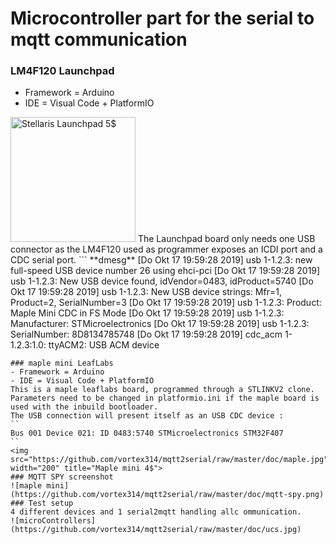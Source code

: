 # Microcontroller part for the serial to mqtt communication
### LM4F120 Launchpad 

 - Framework = Arduino
- IDE = Visual Code + PlatformIO
<img src="https://github.com/vortex314/mqtt2serial/raw/master/doc/stellaris.jpeg" width="200" title="Stellaris Launchpad 5$">
The Launchpad board only needs one USB connector as the LM4F120 used as programmer exposes an ICDI port and a CDC serial port.
```
**dmesg**
[Do Okt 17 19:59:28 2019] usb 1-1.2.3: new full-speed USB device number 26 using ehci-pci
[Do Okt 17 19:59:28 2019] usb 1-1.2.3: New USB device found, idVendor=0483, idProduct=5740
[Do Okt 17 19:59:28 2019] usb 1-1.2.3: New USB device strings: Mfr=1, Product=2, SerialNumber=3
[Do Okt 17 19:59:28 2019] usb 1-1.2.3: Product: Maple Mini CDC in FS Mode
[Do Okt 17 19:59:28 2019] usb 1-1.2.3: Manufacturer: STMicroelectronics
[Do Okt 17 19:59:28 2019] usb 1-1.2.3: SerialNumber: 8D8134785748
[Do Okt 17 19:59:28 2019] cdc_acm 1-1.2.3:1.0: ttyACM2: USB ACM device

```
### maple mini LeafLabs 
- Framework = Arduino
- IDE = Visual Code + PlatformIO
This is a maple leaflabs board, programmed through a STLINKV2 clone. Parameters need to be changed in platformio.ini if the maple board is used with the inbuild bootloader. 
The USB connection will present itself as an USB CDC device : 
``
Bus 001 Device 021: ID 0483:5740 STMicroelectronics STM32F407
``
<img src="https://github.com/vortex314/mqtt2serial/raw/master/doc/maple.jpg" width="200" title="Maple mini 4$">
### MQTT SPY screenshot
![maple mini](https://github.com/vortex314/mqtt2serial/raw/master/doc/mqtt-spy.png)
### Test setup 
4 different devices and 1 serial2mqtt handling allc ommunication.
![microControllers](https://github.com/vortex314/mqtt2serial/raw/master/doc/ucs.jpg)

